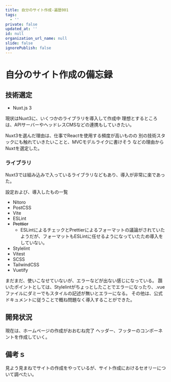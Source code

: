 ```yaml
---
title: 自分のサイト作成-遍歴001
tags:
  - ''
private: false
updated_at: ''
id: null
organization_url_name: null
slide: false
ignorePublish: false
---
```

# 自分のサイト作成の備忘録

## 技術選定

- Nuxt.js 3

現状はNuxt3に、いくつかのライブラリを導入して作成中
理想とするところは、APIサーバーやヘッドレスCMSなどの連携もしていきたい。

Nuxt3を選んだ理由は、仕事でReactを使用する頻度が高いものの
別の技術スタックにも触れていきたいことと、MVCモデルライクに書けそう
などの理由からNuxtを選定した。

### ライブラリ

Nuxt3では組み込みで入っているライブラリなどもあり、導入が非常に楽であった。

設定および、導入したもの一覧

- Nitoro
- PostCSS
- Vite
- ESLint
- ~~Prettier~~
  - ESLintによるチェックとPrettierによるフォーマットの議論がされていたようだが、フォーマットもESLintに任せるようになっていたため導入をしていない。
- Stylelint
- Vitest
- SCSS
- TailwindCSS
- Vuetify

まだまだ、使いこなせていないが、エラーなどが出ない感じになっている。
躓いたポイントとしては、Stylelintがちょっとしたことでエラーになったり、.vueファイルにダミーでもスタイルの記述が無いとエラーになる。
その他は、公式ドキュメントに従うことで概ね問題なく導入することができた。

## 開発状況

現在は、ホームページの作成がおおむね完了
ヘッダー、フッターのコンポーネントを作成していく。

## 備考ｓ

見よう見まねでサイトの作成をやっているが、サイト作成におけるセオリーについて調べたい。
